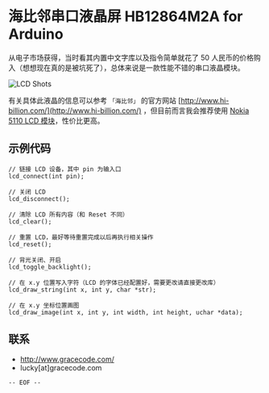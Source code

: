 # 海比邻串口液晶屏 HB12864M2A for Arduino

从电子市场获得，当时看其内置中文字库以及指令简单就花了 50 人民币的价格购入（想想现在真的是被坑死了），总体来说是一款性能不错的串口液晶模块。

![LCD Shots](http://pic.yupoo.com/feelinglucky/DYROulD0/medish.jpg)

有关具体此液晶的信息可以参考 ```「海比邻」``` 的官方网站 [http://www.hi-billion.com/](http://www.hi-billion.com/) ，但目前而言我会推荐使用 [Nokia 5110 LCD 模块](https://github.com/feelinglucky/Nokia5110)，性价比更高。


## 示例代码

    // 链接 LCD 设备，其中 pin 为输入口
    lcd_connect(int pin);

    // 关闭 LCD
    lcd_disconnect();

    // 清除 LCD 所有内容（和 Reset 不同）
    lcd_clear();

    // 重置 LCD，最好等待重置完成以后再执行相关操作
    lcd_reset();

    // 背光关闭、开启
    lcd_toggle_backlight();

    // 在 x.y 位置写入字符（LCD 的字体已经配置好，需要更改请直接更改库）
    lcd_draw_string(int x, int y, char *str);

    // 在 x.y 坐标位置画图
    lcd_draw_image(int x, int y, int width, int height, uchar *data);

## 联系

* http://www.gracecode.com/
* lucky[at]gracecode.com

```-- EOF --```

